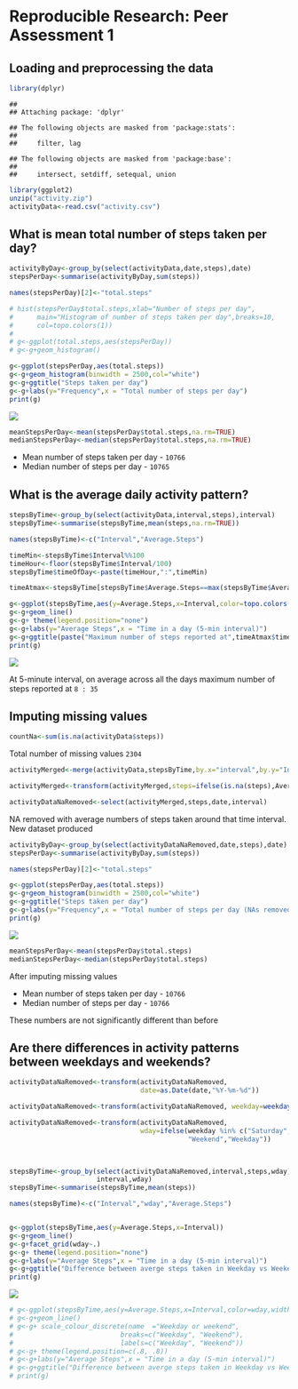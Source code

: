 # Reproducible Research: Peer Assessment 1


## Loading and preprocessing the data

```r
library(dplyr)
```

```
## 
## Attaching package: 'dplyr'
```

```
## The following objects are masked from 'package:stats':
## 
##     filter, lag
```

```
## The following objects are masked from 'package:base':
## 
##     intersect, setdiff, setequal, union
```

```r
library(ggplot2)
unzip("activity.zip")
activityData<-read.csv("activity.csv")
```


## What is mean total number of steps taken per day?

```r
activityByDay<-group_by(select(activityData,date,steps),date)
stepsPerDay<-summarise(activityByDay,sum(steps))

names(stepsPerDay)[2]<-"total.steps"

# hist(stepsPerDay$total.steps,xlab="Number of steps per day",
#      main="Histogram of number of steps taken per day",breaks=10,
#      col=topo.colors(1))
# 
# g<-ggplot(total.steps,aes(stepsPerDay))
# g<-g+geom_histogram()

g<-ggplot(stepsPerDay,aes(total.steps))
g<-g+geom_histogram(binwidth = 2500,col="white")
g<-g+ggtitle("Steps taken per day")
g<-g+labs(y="Frequency",x = "Total number of steps per day")
print(g)
```

![](PA1_template_files/figure-html/unnamed-chunk-2-1.png)<!-- -->

```r
meanStepsPerDay<-mean(stepsPerDay$total.steps,na.rm=TRUE)
medianStepsPerDay<-median(stepsPerDay$total.steps,na.rm=TRUE)
```

* Mean number of steps taken per day - ``10766``        
* Median number of steps per day - ``10765``  


## What is the average daily activity pattern?


```r
stepsByTime<-group_by(select(activityData,interval,steps),interval)
stepsByTime<-summarise(stepsByTime,mean(steps,na.rm=TRUE))

names(stepsByTime)<-c("Interval","Average.Steps")

timeMin<-stepsByTime$Interval%%100
timeHour<-floor(stepsByTime$Interval/100)
stepsByTime$timeOfDay<-paste(timeHour,":",timeMin)

timeAtmax<-stepsByTime[stepsByTime$Average.Steps==max(stepsByTime$Average.Steps),]

g<-ggplot(stepsByTime,aes(y=Average.Steps,x=Interval,color=topo.colors(1)))
g<-g+geom_line()
g<-g+ theme(legend.position="none")
g<-g+labs(y="Average Steps",x = "Time in a day (5-min interval)")
g<-g+ggtitle(paste("Maximum number of steps reported at",timeAtmax$timeOfDay))
print(g)
```

![](PA1_template_files/figure-html/unnamed-chunk-3-1.png)<!-- -->

At 5-minute interval, on average across all the days maximum number of steps 
reported at ``8 : 35``

## Imputing missing values


```r
countNa<-sum(is.na(activityData$steps))
```

Total number of missing values ``2304``


```r
activityMerged<-merge(activityData,stepsByTime,by.x="interval",by.y="Interval")

activityMerged<-transform(activityMerged,steps=ifelse(is.na(steps),Average.Steps,steps))

activityDataNaRemoved<-select(activityMerged,steps,date,interval)
```

NA removed with average numbers of steps taken around that time interval. New 
dataset produced


```r
activityByDay<-group_by(select(activityDataNaRemoved,date,steps),date)
stepsPerDay<-summarise(activityByDay,sum(steps))

names(stepsPerDay)[2]<-"total.steps"

g<-ggplot(stepsPerDay,aes(total.steps))
g<-g+geom_histogram(binwidth = 2500,col="white")
g<-g+ggtitle("Steps taken per day")
g<-g+labs(y="Frequency",x = "Total number of steps per day (NAs removed)")
print(g)
```

![](PA1_template_files/figure-html/unnamed-chunk-6-1.png)<!-- -->

```r
meanStepsPerDay<-mean(stepsPerDay$total.steps)
medianStepsPerDay<-median(stepsPerDay$total.steps)
```
After imputing missing values  
* Mean number of steps taken per day - ``10766``  
* Median number of steps per day - ``10766``   

These numbers are not significantly different than before

## Are there differences in activity patterns between weekdays and weekends?


```r
activityDataNaRemoved<-transform(activityDataNaRemoved,
                                 date=as.Date(date,"%Y-%m-%d"))

activityDataNaRemoved<-transform(activityDataNaRemoved, weekday=weekdays(date))

activityDataNaRemoved<-transform(activityDataNaRemoved, 
                                 wday=ifelse(weekday %in% c("Saturday","Sunday"),
                                             "Weekend","Weekday"))
                                   


stepsByTime<-group_by(select(activityDataNaRemoved,interval,steps,wday),
                      interval,wday)
stepsByTime<-summarise(stepsByTime,mean(steps))

names(stepsByTime)<-c("Interval","wday","Average.Steps")


g<-ggplot(stepsByTime,aes(y=Average.Steps,x=Interval))
g<-g+geom_line()
g<-g+facet_grid(wday~.)
g<-g+ theme(legend.position="none")
g<-g+labs(y="Average Steps",x = "Time in a day (5-min interval)")
g<-g+ggtitle("Difference between averge steps taken in Weekday vs Weekend")
print(g)
```

![](PA1_template_files/figure-html/unnamed-chunk-7-1.png)<!-- -->

```r
# g<-ggplot(stepsByTime,aes(y=Average.Steps,x=Interval,color=wday,width=1.2))
# g<-g+geom_line()
# g<-g+ scale_colour_discrete(name  ="Weekday or weekend",
#                           breaks=c("Weekday", "Weekend"),
#                           labels=c("Weekday", "Weekend"))
# g<-g+ theme(legend.position=c(.8, .8))
# g<-g+labs(y="Average Steps",x = "Time in a day (5-min interval)")
# g<-g+ggtitle("Difference between averge steps taken in Weekday vs Weekend")
# print(g)
```
